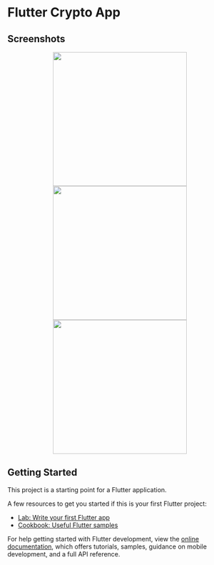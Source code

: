 # Flutter Crypto App

## Screenshots
<p align="center">
  <img src="https://user-images.githubusercontent.com/96375955/187079069-0542cc2f-2ce6-4139-8508-c748fd059fba.png" width="300">
  <img src="https://user-images.githubusercontent.com/96375955/187079056-fc42c191-3205-436e-b753-0cdce59f46b8.png" width="300">
  <img src="https://user-images.githubusercontent.com/96375955/187079061-5736bca7-c99e-4a45-a152-bb0034b4d73e.png" width="300">
  </p>



## Getting Started

This project is a starting point for a Flutter application.

A few resources to get you started if this is your first Flutter project:

- [Lab: Write your first Flutter app](https://docs.flutter.dev/get-started/codelab)
- [Cookbook: Useful Flutter samples](https://docs.flutter.dev/cookbook)

For help getting started with Flutter development, view the
[online documentation](https://docs.flutter.dev/), which offers tutorials,
samples, guidance on mobile development, and a full API reference.

